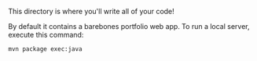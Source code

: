 This directory is where you'll write all of your code!

By default it contains a barebones portfolio web app. To run a local server,
execute this command:

```
mvn package exec:java
```
 
